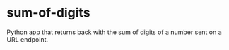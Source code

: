 # sum-of-digits
Python app that returns back with the sum of digits of a number sent on a URL endpoint.
